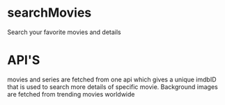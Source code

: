 # searchMovies

Search your favorite movies and details

# API'S

movies and series are fetched from one api which gives a unique imdbID that is used to search more details of specific movie.
Background images are fetched from trending movies worldwide

